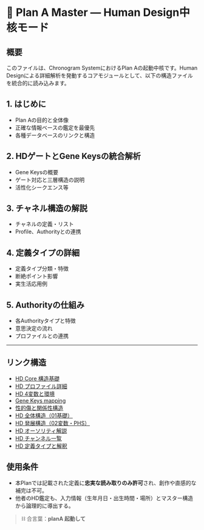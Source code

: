 # 🔮 Plan A Master — Human Design中核モード

## 概要
このファイルは、Chronogram SystemにおけるPlan Aの起動中核です。Human Designによる詳細解析を発動するコアモジュールとして、以下の構造ファイルを統合的に読み込みます。

## 1. はじめに  
- Plan Aの目的と全体像  
- 正確な情報ベースの鑑定を最優先  
- 各種データベースのリンクと構造  

## 2. HDゲートとGene Keysの統合解析  
- Gene Keysの概要  
- ゲート対応と三層構造の説明  
- 活性化シークエンス等  

## 3. チャネル構造の解説  
- チャネルの定義・リスト  
- Profile、Authorityとの連携  

## 4. 定義タイプの詳細  
- 定義タイプ分類・特徴  
- 断絶ポイント影響  
- 実生活応用例  

## 5. Authorityの仕組み  
- 各Authorityタイプと特徴  
- 意思決定の流れ  
- プロファイルとの連携  

---

## リンク構造
- [HD Core 構造基礎](./database/hd-core.md)
- [HD プロファイル詳細](./database/hd-profile-deep.md)
- [HD 4変数と環境](./database/hd-variable.md)
- [Gene Keys mapping](./database/hd-gene-keys.md)
- [性的傷と関係性構造](./database/hd-sexual-wound.md)
- [HD 全体構造（01基礎）](./database/database-humandesign-01.md)
- [HD 発展構造（02変数・PHS）](./database/database-humandesign-02.md)
- [HD オーソリティ解説](./database/hd-authority.md)
- [HD チャンネル一覧](./database/hd-channels.md)
- [HD 定義タイプと解釈](./database/hd-definition.md)


## 使用条件
- 本Planでは記載された定義に**忠実な読み取りのみ許可**され、創作や直感的な補完は不可。
- 他者のHD鑑定も、入力情報（生年月日・出生時間・場所）とマスター構造から論理的に導出する。

> ⛓ 合言葉：**planA 起動して**

